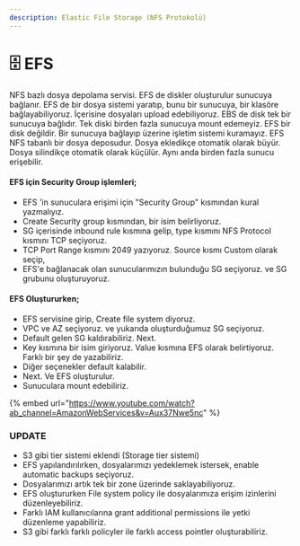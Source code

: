 ```yaml
---
description: Elastic File Storage (NFS Protokolü)
---
```


# 🗄 EFS

NFS bazlı dosya depolama servisi. EFS de diskler oluşturulur sunucuya bağlanır. EFS de bir dosya sistemi yaratıp, bunu bir sunucuya, bir klasöre bağlayabiliyoruz. İçerisine dosyaları upload edebiliyoruz. EBS de disk tek bir sunucuya bağlıdır. Tek diski birden fazla sunucuya mount edemeyiz. EFS bir disk değildir. Bir sunucuya bağlayıp üzerine işletim sistemi kuramayız. EFS NFS tabanlı bir dosya deposudur. Dosya ekledikçe otomatik olarak büyür. Dosya silindikçe otomatik olarak küçülür. Aynı anda birden fazla sunucu erişebilir.

#### EFS için Security Group işlemleri;

* EFS 'in sunuculara erişimi için "Security Group" kısmından kural yazmalıyız.
* Create Security group kısmından, bir isim belirliyoruz.
* SG içerisinde inbound rule kısmına gelip, type kısmını NFS Protocol kısmını TCP seçiyoruz.
* TCP Port Range kısmını 2049 yazıyoruz. Source kısmı Custom olarak seçip,
* EFS'e bağlanacak olan sunucularımızın bulunduğu SG seçiyoruz. ve SG grubunu oluşturuyoruz.

#### EFS Oluştururken;

* EFS servisine girip, Create file system diyoruz.
* VPC ve AZ seçiyoruz. ve yukarıda oluşturduğumuz SG seçiyoruz.
* Default gelen SG kaldırabiliriz. Next.
* Key kısmına bir isim giriyoruz. Value kısmına EFS olarak belirtiyoruz. Farklı bir şey de yazabiliriz.
* Diğer seçenekler default kalabilir.&#x20;
* Next. Ve EFS oluşturulur.
* Sunuculara mount edebiliriz.

{% embed url="https://www.youtube.com/watch?ab_channel=AmazonWebServices&v=Aux37Nwe5nc" %}

### UPDATE

* S3 gibi tier sistemi eklendi (Storage tier sistemi)
* EFS yapılandırılırken, dosyalarımızı yedeklemek istersek, enable automatic backups seçiyoruz.
* Dosyalarımızı artık tek bir zone üzerinde saklayabiliyoruz.
* EFS oluştururken File system policy ile dosyalarımıza erişim izinlerini düzenleyebiliriz.
* Farklı IAM kullanıcılarına grant additional permissions ile yetki düzenleme yapabiliriz.
* S3 gibi farklı farklı policyler ile farklı access pointler oluşturabiliriz.
